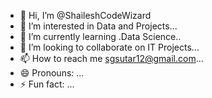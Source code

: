 - 👋 Hi, I’m @ShaileshCodeWizard
- 👀 I’m interested in Data and Projects...
- 🌱 I’m currently learning .Data Science..
- 💞️ I’m looking to collaborate on IT Projects...
- 📫 How to reach me sgsutar12@gmail.com...
- 😄 Pronouns: ...
- ⚡ Fun fact: ...

<!---
ShaileshCodeWizard/ShaileshCodeWizard is a ✨ special ✨ repository because its `README.md` (this file) appears on your GitHub profile.
You can click the Preview link to take a look at your changes.
--->
